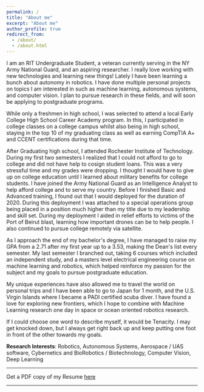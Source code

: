 ```yaml
---
permalink: /
title: "About me"
excerpt: "About me"
author_profile: true
redirect_from: 
  - /about/
  - /about.html
---
```


<!--
# Conor Gagliardi
 -->

<!--
Undergraduate Student, <br>
[Rochester Institute of Technology](https://www.rit.edu), New York
 -->
I am an RIT Undergraduate Student, a veteran currently serving in the NY Army National Guard, and an aspiring researcher. I really love working with new technologies and learning new things! Lately I have been learning a bunch about autonomy in robotics. I have done multiple personal projects on topics I am interested in such as machine learning, autonomous systems, and computer vision. I plan to pursue research in these fields, and will soon be applying to postgraduate programs.

While only a freshmen in high school, I was selected to attend a local Early College High School Career Academy program. In this, I participated in college classes on a college campus whilst also being in high school, staying in the top 10 of my graduating class as well as earning CompTIA A+ and CCENT certifications during that time. 

After Graduating high school, I attended Rochester Institute of Technology. During my first two semesters I realized that I could not afford to go to college and did not have help to cosign student loans. This was a very stressful time and my grades were dropping. I thought I would have to give up on college education until I learned about military benefits for college students. I have joined the Army National Guard as an Intelligence Analyst to help afford college and to serve my country. Before I finished Basic and Advanced training, I found out that I would deployed for the duration of 2020. During this deployment I was attached to a special operations group being placed in a position much higher than my title due to my leadership and skill set. During my deployment I aided in relief efforts to victims of the Port of Beirut blast, learning how important drones can be to help people. I also continued to pursue college remotely via satellite.

As I approach the end of my bachelor's degree, I have managed to raise my GPA from a 2.71 after my first year up to a 3.53, making the Dean's list every semester. My last semester I branched out, taking 6 courses which included an independent study, and a masters level electrical engineering course on machine learning and robotics, which helped reinforce my passion for the subject and my goals to pursue postgraduate education.

My unique experiences have also allowed me to travel the world on personal trips and I have been able to go to Japan for 1 month, and the U.S. Virgin Islands where I became a PADI certified scuba diver. I have found a love for exploring new frontiers, which I hope to combine with Machine Learning research one day in space or ocean oriented robotics research.

If I could choose one word to describe myself, it would be Tenacity. I may get knocked down, but I always get right back up and keep putting one foot in front of the other towards my goals.




**Research Interests**: Robotics, Autonomous Systems, Aerospace /
UAS software, Cybernetics and BioRobotics / Biotechnology, Computer Vision, Deep Learning

---

Get a PDF copy of my Resume [here](/files/Gagliardi_Conor_Resume.pdf)

---
